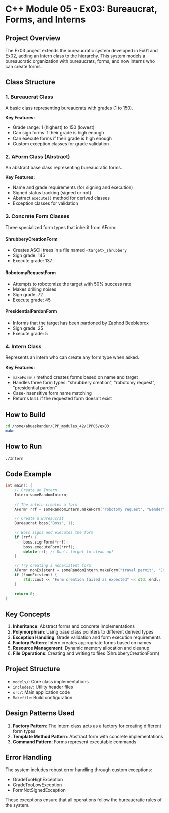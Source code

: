 # C++ Module 05 - Ex03: Bureaucrat, Forms, and Interns

## Project Overview

The Ex03 project extends the bureaucratic system developed in Ex01 and Ex02, adding an Intern class to the hierarchy. This system models a bureaucratic organization with bureaucrats, forms, and now interns who can create forms.

## Class Structure

### 1. Bureaucrat Class
A basic class representing bureaucrats with grades (1 to 150).

**Key Features:**
- Grade range: 1 (highest) to 150 (lowest)
- Can sign forms if their grade is high enough
- Can execute forms if their grade is high enough
- Custom exception classes for grade validation

### 2. AForm Class (Abstract)
An abstract base class representing bureaucratic forms.

**Key Features:**
- Name and grade requirements (for signing and execution)
- Signed status tracking (signed or not)
- Abstract `execute()` method for derived classes
- Exception classes for validation

### 3. Concrete Form Classes
Three specialized form types that inherit from AForm:

#### ShrubberyCreationForm
- Creates ASCII trees in a file named `<target>_shrubbery`
- Sign grade: 145
- Execute grade: 137

#### RobotomyRequestForm
- Attempts to robotomize the target with 50% success rate
- Makes drilling noises
- Sign grade: 72
- Execute grade: 45

#### PresidentialPardonForm
- Informs that the target has been pardoned by Zaphod Beeblebrox
- Sign grade: 25
- Execute grade: 5

### 4. Intern Class
Represents an intern who can create any form type when asked.

**Key Features:**
- `makeForm()` method creates forms based on name and target
- Handles three form types: "shrubbery creation", "robotomy request", "presidential pardon"
- Case-insensitive form name matching
- Returns `NULL` if the requested form doesn't exist

## How to Build

```zsh
cd /home/abueskander/CPP_modules_42/CPP05/ex03
make
```

## How to Run

```zsh
./Intern
```

## Code Example

```cpp
int main() {
    // Create an Intern
    Intern someRandomIntern;
    
    // The intern creates a form
    AForm* rrf = someRandomIntern.makeForm("robotomy request", "Bender");
    
    // Create a Bureaucrat
    Bureaucrat boss("Boss", 1);
    
    // Boss signs and executes the form
    if (rrf) {
        boss.signForm(*rrf);
        boss.executeForm(*rrf);
        delete rrf; // Don't forget to clean up!
    }
    
    // Try creating a nonexistent form
    AForm* nonExistent = someRandomIntern.makeForm("travel permit", "John");
    if (!nonExistent) {
        std::cout << "Form creation failed as expected" << std::endl;
    }
    
    return 0;
}
```

## Key Concepts

1. **Inheritance**: Abstract forms and concrete implementations
2. **Polymorphism**: Using base class pointers to different derived types
3. **Exception Handling**: Grade validation and form execution requirements
4. **Factory Pattern**: Intern creates appropriate forms based on names
5. **Resource Management**: Dynamic memory allocation and cleanup
6. **File Operations**: Creating and writing to files (ShrubberyCreationForm)

## Project Structure

- `models/`: Core class implementations
- `includes/`: Utility header files
- `src/`: Main application code
- `Makefile`: Build configuration

## Design Patterns Used

1. **Factory Pattern**: The Intern class acts as a factory for creating different form types
2. **Template Method Pattern**: Abstract form with concrete implementations
3. **Command Pattern**: Forms represent executable commands

## Error Handling

The system includes robust error handling through custom exceptions:
- GradeTooHighException
- GradeTooLowException
- FormNotSignedException

These exceptions ensure that all operations follow the bureaucratic rules of the system.
